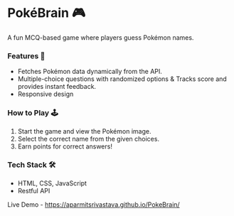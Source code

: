 # PokéBrain 🎮
A fun MCQ-based game where players guess Pokémon names.

### Features 🚀
- Fetches Pokémon data dynamically from the API.
- Multiple-choice questions with randomized options & Tracks score and provides instant feedback.
- Responsive design

### How to Play 🕹️
1. Start the game and view the Pokémon image.
2. Select the correct name from the given choices.
3. Earn points for correct answers!

### Tech Stack 🛠️
- HTML, CSS, JavaScript
- Restful API

 Live Demo - https://aparmitsrivastava.github.io/PokeBrain/

